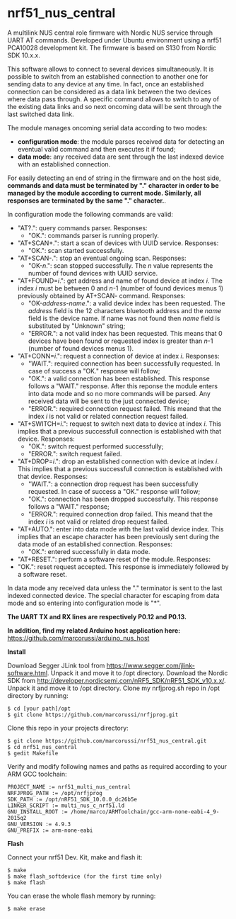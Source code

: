 # nrf51_nus_central
A multilink NUS central role firmware with Nordic NUS service through UART AT commands. Developed under Ubuntu environment using a nrf51 PCA10028 development kit. The firmware is based on S130 from Nordic SDK 10.x.x.

This software allows to connect to several devices simultaneously. It is possible to switch from an established connection to another one for sending data to any device at any time. In fact, once an established connection can be considered as a data link between the two devices where data pass through. A specific command allows to switch to any of the existing data links and so next oncoming data will be sent through the last switched data link.

The module manages oncoming serial data according to two modes:
- **configuration mode**: the module parses received data for detecting an eventual valid command and then executes it if found;
- **data mode**: any received data are sent through the last indexed device with an established connection.

For easily detecting an end of string in the firmware and on the host side, **commands and data must be terminated by "." character in order to be managed by the module according to current mode. Similarly, all responses are terminated by the same "." character.**.

In configuration mode the following commands are valid:
- "AT?.": query commands parser. Responses:
  - "OK.": commands parser is running properly.
- "AT+SCAN+.": start a scan of devices with UUID service. Responses:
  - "OK.": scan started successfully.
- "AT+SCAN-.": stop an eventual ongoing scan. Responses:
  - "OK-*n*.": scan stopped successfully. The *n* value represents the number of found devices with UUID service.
- "AT+FOUND=*i*.": get address and name of found device at index *i*. The index *i* must be between 0 and *n*-1 (number of found devices menus 1) previously obtained by AT+SCAN- command. Responses:
  - "OK-*address*-*name*.": a valid device index has been requested. The *address* field is the 12 characters bluetooth address and the *name* field is the device name. If name was not found then *name* field is substituted by "Unknown" string;
  - "ERROR.": a not valid index has been requested. This means that 0 devices have been found or requested index is greater than *n*-1 (number of found devices menus 1).
- "AT+CONN=*i*.": request a connection of device at index *i*. Responses:
  - "WAIT.": required connection has been successfully requested. In case of success a "OK." response will follow;
  - "OK.": a valid connection has been established. This response follows a "WAIT." response. After this reponse the module enters into data mode and so no more commands will be parsed. Any received data will be sent to the just connected device;
  - "ERROR.": required connection request failed. This meand that the index *i* is not valid or related connection request failed.
- "AT+SWITCH=*i*.": request to switch next data to device at index *i*. This implies that a previous successfull connection is established with that device. Responses:
  - "OK.": switch request performed successfully;
  - "ERROR.": switch request failed.
- "AT+DROP=*i*.": drop an established connection with device at index *i*. This implies that a previous successfull connection is established with that device. Responses:
  - "WAIT.": a connection drop request has been successfully requested. In case of success a "OK." response will follow;
  - "OK.": connection has been dropped successfully. This response follows a "WAIT." response;
  - "ERROR.": required connection drop failed. This meand that the index *i* is not valid or related drop request failed.
- "AT+AUTO.": enter into data mode with the last valid device index. This implies that an escape character has been previously sent during the data mode of an established connection. Responses:
  - "OK.": entered successfully in data mode.
- "AT+RESET.": perform a software reset of the module. Responses:
- "OK.": reset request accepted. This response is immediately followed by a software reset.

In data mode any received data unless the "." terminator is sent to the last indexed connected device. The special character for escaping from data mode and so entering into configuration mode is "*".

**The UART TX and RX lines are respectively P0.12 and P0.13.**

**In addition, find my related Arduino host application here:** https://github.com/marcorussi/arduino_nus_host



**Install**

Download Segger JLink tool from https://www.segger.com/jlink-software.html. Unpack it and move it to /opt directory.
Download the Nordic SDK from http://developer.nordicsemi.com/nRF5_SDK/nRF51_SDK_v10.x.x/. Unpack it and move it to /opt directory.
Clone my nrfjprog.sh repo in /opt directory by running:

    $ cd [your path]/opt
    $ git clone https://github.com/marcorussi/nrfjprog.git

Clone this repo in your projects directory:

    $ git clone https://github.com/marcorussi/nrf51_nus_central.git
    $ cd nrf51_nus_central
    $ gedit Makefile

Verify and modify following names and paths as required according to your ARM GCC toolchain:

```
PROJECT_NAME := nrf51_multi_nus_central
NRFJPROG_PATH := /opt/nrfjprog
SDK_PATH := /opt/nRF51_SDK_10.0.0_dc26b5e
LINKER_SCRIPT := multi_nus_c_nrf51.ld
GNU_INSTALL_ROOT := /home/marco/ARMToolchain/gcc-arm-none-eabi-4_9-2015q2
GNU_VERSION := 4.9.3
GNU_PREFIX := arm-none-eabi
```



**Flash**

Connect your nrf51 Dev. Kit, make and flash it:
 
    $ make
    $ make flash_softdevice (for the first time only)
    $ make flash

You can erase the whole flash memory by running:

    $ make erase



